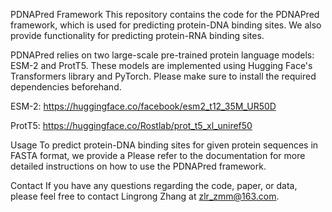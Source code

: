 PDNAPred Framework
This repository contains the code for the PDNAPred framework, which is used for predicting protein-DNA binding sites. We also provide functionality for predicting protein-RNA binding sites.

PDNAPred relies on two large-scale pre-trained protein language models: ESM-2 and ProtT5. These models are implemented using Hugging Face's Transformers library and PyTorch. Please make sure to install the required dependencies beforehand.

ESM-2: https://huggingface.co/facebook/esm2_t12_35M_UR50D

ProtT5: https://huggingface.co/Rostlab/prot_t5_xl_uniref50

Usage
To predict protein-DNA binding sites for given protein sequences in FASTA format, we provide a 
Please refer to the documentation for more detailed instructions on how to use the PDNAPred framework.

Contact
If you have any questions regarding the code, paper, or data, please feel free to contact Lingrong Zhang at zlr_zmm@163.com.
